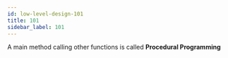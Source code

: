 ```yaml
---
id: low-level-design-101
title: 101
sidebar_label: 101
---
```


A main method calling other functions is called <b>Procedural Programming</b>
